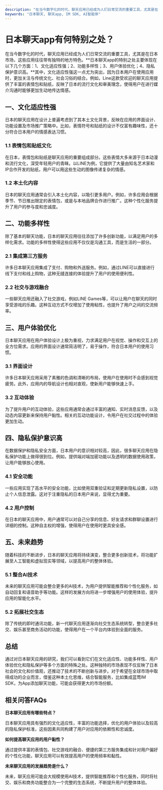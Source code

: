```yaml
---
description: "在当今数字化的时代，聊天应用已经成为人们日常交流的重要工具，尤其是在日本市场，这些应用往往带有独特的地方特色。**日本聊天app的特别之处主要体现在以下几个方面：1、文化适应性强；2、功能多样性；3、用户体验优化；4、隐私保护意识高。**其中，文化适应性强这一点尤为突出，因为日本用户在使用应用时，更加关注与传统文化、社会习俗的结合。例如，Line这款受欢迎的聊天应用提供了丰富的表情包和贴纸，反映了日本的流行文化和审美理念，使得用户在进行媒介沟通时能够更加生动地传达情感。"
keywords: "日本聊天, 聊天app, IM SDK, AI智能体"
---
```

# 日本聊天app有何特别之处？

在当今数字化的时代，聊天应用已经成为人们日常交流的重要工具，尤其是在日本市场，这些应用往往带有独特的地方特色。**日本聊天app的特别之处主要体现在以下几个方面：1、文化适应性强；2、功能多样性；3、用户体验优化；4、隐私保护意识高。**其中，文化适应性强这一点尤为突出，因为日本用户在使用应用时，更加关注与传统文化、社会习俗的结合。例如，Line这款受欢迎的聊天应用提供了丰富的表情包和贴纸，反映了日本的流行文化和审美理念，使得用户在进行媒介沟通时能够更加生动地传达情感。

## 一、文化适应性强

日本的聊天应用在设计上普遍考虑到了其本土文化背景，反映在应用的界面设计、功能设置及市场推广策略中。比如，表情符号和贴纸的设计不仅富有趣味性，还十分符合日本用户的情感表达习惯。

### 1.1 表情包和贴纸文化

在日本，表情包和贴纸是聊天应用的重要组成部分。这些表情大多来源于日本动漫和流行文化，深受年轻用户的青睐。以LINE为例，它提供了大量由知名艺术家和IP合作开发的贴纸，用户可以用这些生动的图像传递复杂的情感。

### 1.2 本土化内容

日本的聊天应用通常会引入本土化内容，以吸引更多用户。例如，许多应用会根据季节、节日推出限定的表情包，或是与本地品牌合作进行推广。这种个性化服务提升了用户的参与度和忠诚度。

## 二、功能多样性

除了基本的聊天功能，日本的聊天应用往往添加了许多创新功能，以满足用户的多样化需求。功能的多样性使得这些应用不仅仅是沟通工具，而是生活的一部分。

### 2.1 集成第三方服务

许多日本聊天应用集成了支付、购物和外送服务。例如，通过LINE可以直接进行线下支付和线上购物，这种无缝连接的体验提升了用户的使用便利性。

### 2.2 社交与游戏融合

一些聊天应用还融入了社交游戏，例如LINE Games等，可以让用户在聊天的同时享受游戏的乐趣。这种互动方式不仅增加了使用粘性，也提升了用户之间的交流频率。

## 三、用户体验优化

日本聊天应用在用户体验设计上极为重视，力求满足用户在视觉、操作和交互上的全方位需求。应用的界面设计通常简洁明了，易于操作，符合日本用户的使用习惯。

### 3.1 界面设计

许多日本聊天应用采用了素雅的色调和清晰的布局，使用户在使用时不会感到视觉疲劳。此外，应用内的导航设计也相对直观，使新用户能够快速上手。

### 3.2 互动体验

为了提升用户的互动体验，这些应用通常会通过丰富的通知、实时消息反馈，以及动态内容更新来保持用户黏性。相关的互动功能设计，令用户在社交过程中的体验更加生动。

## 四、隐私保护意识高

在数据保护和隐私安全方面，日本用户的意识相对较高，因此，很多聊天应用在隐私保护功能上做得很到位。例如，提供端对端加密功能以及透明的数据使用政策，让用户能够放心使用。

### 4.1 安全功能

一些应用实现了高水平的安全功能，比如使用双重验证和定期更新隐私设置，以防止个人信息泄露。这对于注重隐私的日本用户来说，显得尤为重要。

### 4.2 用户控制

在日本的聊天应用中，用户通常可以对自己分享的信息、好友请求和群聊设置进行详细的控制。这种自主权的增强，使得用户在使用时更具安全感。

## 五、未来趋势

随着科技的不断进步，日本的聊天应用将持续演变，整合更多创新技术，将功能扩展至人工智能和虚拟现实等领域，以提高用户的整体体验。

### 5.1 整合AI技术

未来的聊天应用可能会整合更多的AI技术，为用户提供智能推荐和个性化服务，如自动回复和语音助手等功能。这样的发展方向将进一步增强用户的使用体验，提升应用的智能化水平。

### 5.2 拓展社交生态

除了传统的即时通讯功能，新一代聊天应用逐渐向社交生态系统转型，整合更多社交、娱乐甚至商务活动的功能，使得用户在一个平台内体验到全面的服务。

## 总结

通过对日本聊天应用的研究，我们可以看到它们在文化适应性、功能多样性、用户体验优化和隐私保护等多个方面的特殊之处。这种独特的市场表现不仅反映了日本社会的文化和价值观，还推动了技术的不断创新与进步。对于希望在全球市场中取得成功的企业而言，借鉴这种本土化思维，结合智能服务，比如集成蓝莺IM SDK，为App添加聊天功能，可能会获得更大的市场份额。

## 相关问答FAQs

**日本聊天应用有哪些特点？**

日本聊天应用具有强烈的文化适应性，丰富的功能选择，优化的用户体验以及较高的隐私保护标准，这些因素共同构建了用户对应用的依赖性和忠诚度。

**如何提高聊天应用的用户黏性？**

通过提供丰富的表情包、社交游戏的融合、便捷的第三方服务集成和针对用户偏好的个性化功能，聊天应用可以有效提高用户的使用频率和黏性。

**未来聊天应用的发展趋势是什么？**

未来，聊天应用可能会大规模使用AI技术，提供智能推荐和个性化服务，同时将社交、娱乐和商务功能整合为一个完整的生态系统，不断提升用户的整体体验。
